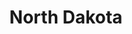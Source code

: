 ---
title: "North Dakota"
hashtag: "north-dakota"
tags:
  - State
  - States I have visited
  - United States
---